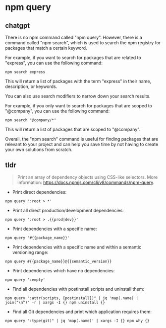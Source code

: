 # npm query 
## chatgpt 
There is no npm command called "npm query". However, there is a command called "npm search", which is used to search the npm registry for packages that match a certain keyword. 

For example, if you want to search for packages that are related to "express", you can use the following command: 

```
npm search express
```

This will return a list of packages with the term "express" in their name, description, or keywords. 

You can also use search modifiers to narrow down your search results. 

For example, if you only want to search for packages that are scoped to "@company", you can use the following command:

```
npm search "@company/*"
```

This will return a list of packages that are scoped to "@company". 

Overall, the "npm search" command is useful for finding packages that are relevant to your project and can help you save time by not having to create your own solutions from scratch. 

## tldr 
 
> Print an array of dependency objects using CSS-like selectors.
> More information: <https://docs.npmjs.com/cli/v8/commands/npm-query>.

- Print direct dependencies:

`npm query ':root > *'`

- Print all direct production/development dependencies:

`npm query ':root > .{{prod|dev}}'`

- Print dependencies with a specific name:

`npm query '#{{package_name}}'`

- Print dependencies with a specific name and within a semantic versioning range:

`npm query #{{package_name}}@{{semantic_version}}`

- Print dependencies which have no dependencies:

`npm query ':empty'`

- Find all dependencies with postinstall scripts and uninstall them:

`npm query ":attr(scripts, [postinstall])" | jq 'map(.name) | join("\n")' -r | xargs -I {} npm uninstall {}`

- Find all Git dependencies and print which application requires them:

`npm query ":type(git)" | jq 'map(.name)' | xargs -I {} npm why {}`

